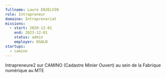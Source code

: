 ```yaml
---
fullname: Laure ENJELVIN
role: Intrapreneur
domaine: Intraprenariat
missions:
  - start: 2020-12-01
    end: 2023-12-01
    status: admin
    employer: DGALN
startups:
  - camino
---
```


Intrapreneure2 sur CAMINO (Cadastre Minier Ouvert) au sein de la Fabrique numérique au MTE
